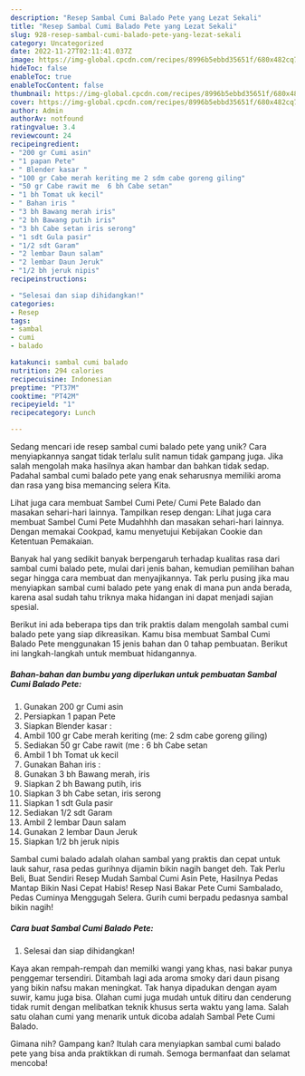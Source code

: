 ```yaml
---
description: "Resep Sambal Cumi Balado Pete yang Lezat Sekali"
title: "Resep Sambal Cumi Balado Pete yang Lezat Sekali"
slug: 928-resep-sambal-cumi-balado-pete-yang-lezat-sekali
category: Uncategorized
date: 2022-11-27T02:11:41.037Z
image: https://img-global.cpcdn.com/recipes/8996b5ebbd35651f/680x482cq70/sambal-cumi-balado-pete-foto-resep-utama.jpg
hideToc: false
enableToc: true
enableTocContent: false
thumbnail: https://img-global.cpcdn.com/recipes/8996b5ebbd35651f/680x482cq70/sambal-cumi-balado-pete-foto-resep-utama.jpg
cover: https://img-global.cpcdn.com/recipes/8996b5ebbd35651f/680x482cq70/sambal-cumi-balado-pete-foto-resep-utama.jpg
author: Admin
authorAv: notfound
ratingvalue: 3.4
reviewcount: 24
recipeingredient:
- "200 gr Cumi asin"
- "1 papan Pete"
- " Blender kasar "
- "100 gr Cabe merah keriting me 2 sdm cabe goreng giling"
- "50 gr Cabe rawit me  6 bh Cabe setan"
- "1 bh Tomat uk kecil"
- " Bahan iris "
- "3 bh Bawang merah iris"
- "2 bh Bawang putih iris"
- "3 bh Cabe setan iris serong"
- "1 sdt Gula pasir"
- "1/2 sdt Garam"
- "2 lembar Daun salam"
- "2 lembar Daun Jeruk"
- "1/2 bh jeruk nipis"
recipeinstructions:

- "Selesai dan siap dihidangkan!"
categories:
- Resep
tags:
- sambal
- cumi
- balado

katakunci: sambal cumi balado 
nutrition: 294 calories
recipecuisine: Indonesian
preptime: "PT37M"
cooktime: "PT42M"
recipeyield: "1"
recipecategory: Lunch

---
```





Sedang mencari ide resep sambal cumi balado pete yang unik? Cara menyiapkannya sangat tidak terlalu sulit namun tidak gampang juga. Jika salah mengolah maka hasilnya akan hambar dan bahkan tidak sedap. Padahal sambal cumi balado pete yang enak seharusnya memiliki aroma dan rasa yang bisa memancing selera Kita.





Lihat juga cara membuat Sambel Cumi Pete/ Cumi Pete Balado dan masakan sehari-hari lainnya. Tampilkan resep dengan: Lihat juga cara membuat Sambel Cumi Pete Mudahhhh dan masakan sehari-hari lainnya. Dengan memakai Cookpad, kamu menyetujui Kebijakan Cookie dan Ketentuan Pemakaian.

Banyak hal yang sedikit banyak berpengaruh terhadap kualitas rasa dari sambal cumi balado pete, mulai dari jenis bahan, kemudian pemilihan bahan segar hingga cara membuat dan menyajikannya. Tak perlu pusing jika mau menyiapkan sambal cumi balado pete yang enak di mana pun anda berada, karena asal sudah tahu triknya maka hidangan ini dapat menjadi sajian spesial.






Berikut ini ada beberapa tips dan trik praktis dalam mengolah sambal cumi balado pete yang siap dikreasikan. Kamu bisa membuat Sambal Cumi Balado Pete menggunakan 15 jenis bahan dan 0 tahap pembuatan. Berikut ini langkah-langkah untuk membuat hidangannya.

<!--inarticleads1-->

##### Bahan-bahan dan bumbu yang diperlukan untuk pembuatan Sambal Cumi Balado Pete:

1. Gunakan 200 gr Cumi asin
1. Persiapkan 1 papan Pete
1. Siapkan  Blender kasar :
1. Ambil 100 gr Cabe merah keriting (me: 2 sdm cabe goreng giling)
1. Sediakan 50 gr Cabe rawit (me : 6 bh Cabe setan
1. Ambil 1 bh Tomat uk kecil
1. Gunakan  Bahan iris :
1. Gunakan 3 bh Bawang merah, iris
1. Siapkan 2 bh Bawang putih, iris
1. Siapkan 3 bh Cabe setan, iris serong
1. Siapkan 1 sdt Gula pasir
1. Sediakan 1/2 sdt Garam
1. Ambil 2 lembar Daun salam
1. Gunakan 2 lembar Daun Jeruk
1. Siapkan 1/2 bh jeruk nipis


Sambal cumi balado adalah olahan sambal yang praktis dan cepat untuk lauk sahur, rasa pedas gurihnya dijamin bikin nagih banget deh. Tak Perlu Beli, Buat Sendiri Resep Mudah Sambal Cumi Asin Pete, Hasilnya Pedas Mantap Bikin Nasi Cepat Habis! Resep Nasi Bakar Pete Cumi Sambalado, Pedas Cuminya Menggugah Selera. Gurih cumi berpadu pedasnya sambal bikin nagih! 

<!--inarticleads2-->

##### Cara buat Sambal Cumi Balado Pete:


1. Selesai dan siap dihidangkan!

Kaya akan rempah-rempah dan memilki wangi yang khas, nasi bakar punya penggemar tersendiri. Ditambah lagi ada aroma smoky dari daun pisang yang bikin nafsu makan meningkat. Tak hanya dipadukan dengan ayam suwir, kamu juga bisa. Olahan cumi juga mudah untuk ditiru dan cenderung tidak rumit dengan melibatkan teknik khusus serta waktu yang lama. Salah satu olahan cumi yang menarik untuk dicoba adalah Sambal Pete Cumi Balado. 

Gimana nih? Gampang kan? Itulah cara menyiapkan sambal cumi balado pete yang bisa anda praktikkan di rumah. Semoga bermanfaat dan selamat mencoba!
